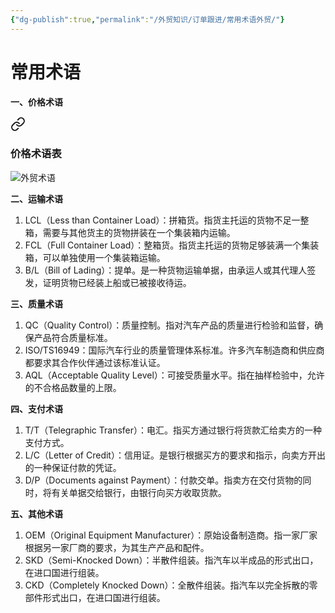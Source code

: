 ```yaml
---
{"dg-publish":true,"permalink":"/外贸知识/订单跟进/常用术语外贸/"}
---
```


# 常用术语

**一、价格术语**


<div class="transclusion internal-embed is-loaded"><a class="markdown-embed-link" href="/外贸知识/订单跟进/价格术语/#" aria-label="Open link"><svg xmlns="http://www.w3.org/2000/svg" width="24" height="24" viewBox="0 0 24 24" fill="none" stroke="currentColor" stroke-width="2" stroke-linecap="round" stroke-linejoin="round" class="svg-icon lucide-link"><path d="M10 13a5 5 0 0 0 7.54.54l3-3a5 5 0 0 0-7.07-7.07l-1.72 1.71"></path><path d="M14 11a5 5 0 0 0-7.54-.54l-3 3a5 5 0 0 0 7.07 7.07l1.71-1.71"></path></svg></a><div class="markdown-embed">



### 价格术语表

![外贸术语](https://i.postimg.cc/pdnMgc31/image.jpg)


</div></div>


**二、运输术语**

1. LCL（Less than Container Load）：拼箱货。指货主托运的货物不足一整箱，需要与其他货主的货物拼装在一个集装箱内运输。
2. FCL（Full Container Load）：整箱货。指货主托运的货物足够装满一个集装箱，可以单独使用一个集装箱运输。
3. B/L（Bill of Lading）：提单。是一种货物运输单据，由承运人或其代理人签发，证明货物已经装上船或已被接收待运。

**三、质量术语**

1. QC（Quality Control）：质量控制。指对汽车产品的质量进行检验和监督，确保产品符合质量标准。
2. ISO/TS16949：国际汽车行业的质量管理体系标准。许多汽车制造商和供应商都要求其合作伙伴通过该标准认证。
3. AQL（Acceptable Quality Level）：可接受质量水平。指在抽样检验中，允许的不合格品数量的上限。

**四、支付术语**

1. T/T（Telegraphic Transfer）：电汇。指买方通过银行将货款汇给卖方的一种支付方式。
2. L/C（Letter of Credit）：信用证。是银行根据买方的要求和指示，向卖方开出的一种保证付款的凭证。
3. D/P（Documents against Payment）：付款交单。指卖方在交付货物的同时，将有关单据交给银行，由银行向买方收取货款。

**五、其他术语**

1. OEM（Original Equipment Manufacturer）：原始设备制造商。指一家厂家根据另一家厂商的要求，为其生产产品和配件。
2. SKD（Semi-Knocked Down）：半散件组装。指汽车以半成品的形式出口，在进口国进行组装。
3. CKD（Completely Knocked Down）：全散件组装。指汽车以完全拆散的零部件形式出口，在进口国进行组装。

